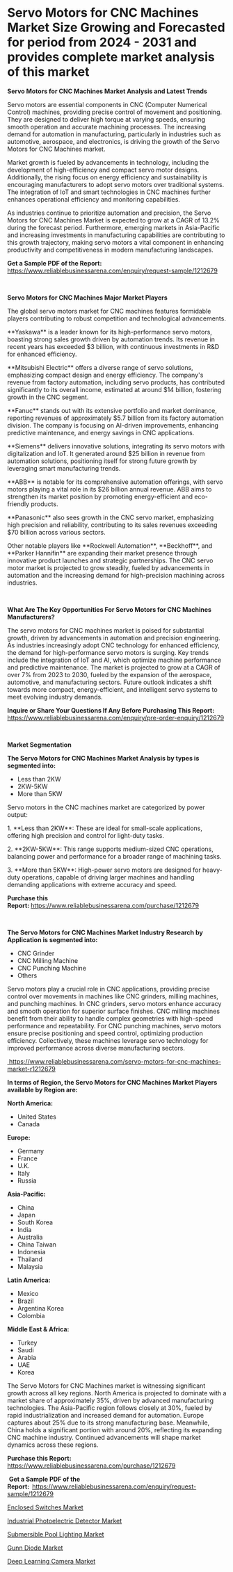 <p><h1>Servo Motors for CNC Machines Market Size Growing and Forecasted for period from 2024 - 2031 and provides complete market analysis of this market</h1></p><p><strong>Servo Motors for CNC Machines Market Analysis and Latest Trends</strong></p>
<p><p>Servo motors are essential components in CNC (Computer Numerical Control) machines, providing precise control of movement and positioning. They are designed to deliver high torque at varying speeds, ensuring smooth operation and accurate machining processes. The increasing demand for automation in manufacturing, particularly in industries such as automotive, aerospace, and electronics, is driving the growth of the Servo Motors for CNC Machines market.</p><p>Market growth is fueled by advancements in technology, including the development of high-efficiency and compact servo motor designs. Additionally, the rising focus on energy efficiency and sustainability is encouraging manufacturers to adopt servo motors over traditional systems. The integration of IoT and smart technologies in CNC machines further enhances operational efficiency and monitoring capabilities.</p><p>As industries continue to prioritize automation and precision, the Servo Motors for CNC Machines Market is expected to grow at a CAGR of 13.2% during the forecast period. Furthermore, emerging markets in Asia-Pacific and increasing investments in manufacturing capabilities are contributing to this growth trajectory, making servo motors a vital component in enhancing productivity and competitiveness in modern manufacturing landscapes.</p></p>
<p><strong>Get a Sample PDF of the Report:&nbsp;</strong> <a href="https://www.reliablebusinessarena.com/enquiry/request-sample/1212679?utm_campaign=1294&utm_medium=2&utm_source=Github&utm_content=ia&utm_term=06102024&utm_id=servo-motors-for-cnc-machines">https://www.reliablebusinessarena.com/enquiry/request-sample/1212679</a></p>
<p>&nbsp;</p>
<p><strong>Servo Motors for CNC Machines Major Market Players</strong></p>
<p><p>The global servo motors market for CNC machines features formidable players contributing to robust competition and technological advancements. </p><p>**Yaskawa** is a leader known for its high-performance servo motors, boasting strong sales growth driven by automation trends. Its revenue in recent years has exceeded $3 billion, with continuous investments in R&D for enhanced efficiency.</p><p>**Mitsubishi Electric** offers a diverse range of servo solutions, emphasizing compact design and energy efficiency. The company's revenue from factory automation, including servo products, has contributed significantly to its overall income, estimated at around $14 billion, fostering growth in the CNC segment.</p><p>**Fanuc** stands out with its extensive portfolio and market dominance, reporting revenues of approximately $5.7 billion from its factory automation division. The company is focusing on AI-driven improvements, enhancing predictive maintenance, and energy savings in CNC applications.</p><p>**Siemens** delivers innovative solutions, integrating its servo motors with digitalization and IoT. It generated around $25 billion in revenue from automation solutions, positioning itself for strong future growth by leveraging smart manufacturing trends.</p><p>**ABB** is notable for its comprehensive automation offerings, with servo motors playing a vital role in its $26 billion annual revenue. ABB aims to strengthen its market position by promoting energy-efficient and eco-friendly products.</p><p>**Panasonic** also sees growth in the CNC servo market, emphasizing high precision and reliability, contributing to its sales revenues exceeding $70 billion across various sectors.</p><p>Other notable players like **Rockwell Automation**, **Beckhoff**, and **Parker Hannifin** are expanding their market presence through innovative product launches and strategic partnerships. The CNC servo motor market is projected to grow steadily, fueled by advancements in automation and the increasing demand for high-precision machining across industries.</p></p>
<p>&nbsp;</p>
<p><strong>What Are The Key Opportunities For Servo Motors for CNC Machines Manufacturers?</strong></p>
<p><p>The servo motors for CNC machines market is poised for substantial growth, driven by advancements in automation and precision engineering. As industries increasingly adopt CNC technology for enhanced efficiency, the demand for high-performance servo motors is surging. Key trends include the integration of IoT and AI, which optimize machine performance and predictive maintenance. The market is projected to grow at a CAGR of over 7% from 2023 to 2030, fueled by the expansion of the aerospace, automotive, and manufacturing sectors. Future outlook indicates a shift towards more compact, energy-efficient, and intelligent servo systems to meet evolving industry demands.</p></p>
<p><strong>Inquire or Share Your Questions If Any Before Purchasing This Report:</strong> <a href="https://www.reliablebusinessarena.com/enquiry/pre-order-enquiry/1212679?utm_campaign=1294&utm_medium=2&utm_source=Github&utm_content=ia&utm_term=06102024&utm_id=servo-motors-for-cnc-machines">https://www.reliablebusinessarena.com/enquiry/pre-order-enquiry/1212679</a></p>
<p>&nbsp;</p>
<p><strong>Market Segmentation</strong></p>
<p><strong>The Servo Motors for CNC Machines Market Analysis by types is segmented into:</strong></p>
<p><ul><li>Less than 2KW</li><li>2KW-5KW</li><li>More than 5KW</li></ul></p>
<p><p>Servo motors in the CNC machines market are categorized by power output: </p><p>1. **Less than 2KW**: These are ideal for small-scale applications, offering high precision and control for light-duty tasks. </p><p>2. **2KW-5KW**: This range supports medium-sized CNC operations, balancing power and performance for a broader range of machining tasks.</p><p>3. **More than 5KW**: High-power servo motors are designed for heavy-duty operations, capable of driving larger machines and handling demanding applications with extreme accuracy and speed.</p></p>
<p><strong>Purchase this Report:&nbsp;</strong><a href="https://www.reliablebusinessarena.com/purchase/1212679?utm_campaign=1294&utm_medium=2&utm_source=Github&utm_content=ia&utm_term=06102024&utm_id=servo-motors-for-cnc-machines">https://www.reliablebusinessarena.com/purchase/1212679</a></p>
<p>&nbsp;</p>
<p><strong>The Servo Motors for CNC Machines Market Industry Research by Application is segmented into:</strong></p>
<p><ul><li>CNC Grinder</li><li>CNC Milling Machine</li><li>CNC Punching Machine</li><li>Others</li></ul></p>
<p><p>Servo motors play a crucial role in CNC applications, providing precise control over movements in machines like CNC grinders, milling machines, and punching machines. In CNC grinders, servo motors enhance accuracy and smooth operation for superior surface finishes. CNC milling machines benefit from their ability to handle complex geometries with high-speed performance and repeatability. For CNC punching machines, servo motors ensure precise positioning and speed control, optimizing production efficiency. Collectively, these machines leverage servo technology for improved performance across diverse manufacturing sectors.</p></p>
<p><a href="https://www.reliablebusinessarena.com/servo-motors-for-cnc-machines-market-r1212679?utm_campaign=1294&utm_medium=2&utm_source=Github&utm_content=ia&utm_term=06102024&utm_id=servo-motors-for-cnc-machines">&nbsp;https://www.reliablebusinessarena.com/servo-motors-for-cnc-machines-market-r1212679</a></p>
<p><strong>In terms of Region, the Servo Motors for CNC Machines Market Players available by Region are:</strong></p>
<p>
    <p> <strong> North America: </strong>
        <ul>
            <li>United States</li>
            <li>Canada</li>
        </ul>
        </p> 
    <p> <strong> Europe: </strong>
        <ul>
            <li>Germany</li>
            <li>France</li>
            <li>U.K.</li>
            <li>Italy</li>
            <li>Russia</li>
        </ul>
        </p> 
    <p> <strong> Asia-Pacific: </strong>
        <ul>
            <li>China</li>
            <li>Japan</li>
            <li>South Korea</li>
            <li>India</li>
            <li>Australia</li>
            <li>China Taiwan</li>
            <li>Indonesia</li>
            <li>Thailand</li>
            <li>Malaysia</li>
        </ul>
        </p> 
    <p> <strong> Latin America: </strong>
        <ul>
            <li>Mexico</li>
            <li>Brazil</li>
            <li>Argentina Korea</li>
            <li>Colombia</li>
        </ul>
        </p> 
    <p> <strong> Middle East & Africa: </strong>
        <ul>
            <li>Turkey</li>
            <li>Saudi</li>
            <li>Arabia</li>
            <li>UAE</li>
            <li>Korea</li>
        </ul>
    </p>
    </p>
<p><p>The Servo Motors for CNC Machines market is witnessing significant growth across all key regions. North America is projected to dominate with a market share of approximately 35%, driven by advanced manufacturing technologies. The Asia-Pacific region follows closely at 30%, fueled by rapid industrialization and increased demand for automation. Europe captures about 25% due to its strong manufacturing base. Meanwhile, China holds a significant portion with around 20%, reflecting its expanding CNC machine industry. Continued advancements will shape market dynamics across these regions.</p></p>
<p><strong>Purchase this Report: </strong><a href="https://www.reliablebusinessarena.com/purchase/1212679?utm_campaign=1294&utm_medium=2&utm_source=Github&utm_content=ia&utm_term=06102024&utm_id=servo-motors-for-cnc-machines">https://www.reliablebusinessarena.com/purchase/1212679</a></p>
<p>&nbsp;<strong>Get a Sample PDF of the Report:&nbsp;&nbsp;</strong><a href="https://www.reliablebusinessarena.com/enquiry/request-sample/1212679?utm_campaign=1294&utm_medium=2&utm_source=Github&utm_content=ia&utm_term=06102024&utm_id=servo-motors-for-cnc-machines">https://www.reliablebusinessarena.com/enquiry/request-sample/1212679</a></p>
<p><strong></strong></p>
<p><p><a href="https://www.linkedin.com/pulse/global-perspectives-enclosed-switches-market-trends-challenges-hjcce?utm_campaign=1294&utm_medium=2&utm_source=Github&utm_content=ia&utm_term=06102024&utm_id=servo-motors-for-cnc-machines">Enclosed Switches Market</a></p><p><a href="https://issuu.com/reportprime-2/docs/industrial-photoelectric-detector-m_d2b85e2c761eca?utm_campaign=1294&utm_medium=2&utm_source=Github&utm_content=ia&utm_term=06102024&utm_id=servo-motors-for-cnc-machines">Industrial Photoelectric Detector Market</a></p><p><a href="https://www.linkedin.com/pulse/submersible-pool-lighting-market-outlook-forecast-from-2024-5jbce?utm_campaign=1294&utm_medium=2&utm_source=Github&utm_content=ia&utm_term=06102024&utm_id=servo-motors-for-cnc-machines">Submersible Pool Lighting Market</a></p><p><a href="https://www.linkedin.com/pulse/decoding-gunn-diode-industry-dynamics-strategic-imperatives-us8ee?utm_campaign=1294&utm_medium=2&utm_source=Github&utm_content=ia&utm_term=06102024&utm_id=servo-motors-for-cnc-machines">Gunn Diode Market</a></p><p><a href="https://www.linkedin.com/pulse/deep-learning-camera-market-size-growth-trends-statistics-7nfye?utm_campaign=1294&utm_medium=2&utm_source=Github&utm_content=ia&utm_term=06102024&utm_id=servo-motors-for-cnc-machines">Deep Learning Camera Market</a></p></p>